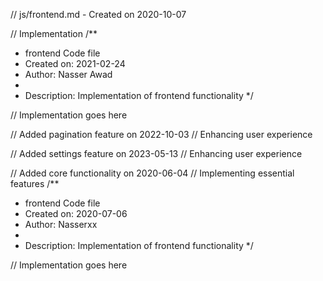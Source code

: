 // js/frontend.md - Created on 2020-10-07

// Implementation
/**
 * frontend Code file
 * Created on: 2021-02-24
 * Author: Nasser Awad
 *
 * Description: Implementation of frontend functionality
 */
 
// Implementation goes here


// Added pagination feature on 2022-10-03
// Enhancing user experience

// Added settings feature on 2023-05-13
// Enhancing user experience

// Added core functionality on 2020-06-04
// Implementing essential features
/**
 * frontend Code file
 * Created on: 2020-07-06
 * Author: Nasserxx
 *
 * Description: Implementation of frontend functionality
 */
 
// Implementation goes here

